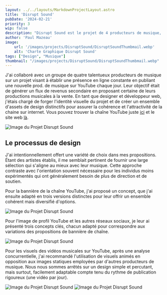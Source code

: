 ```yaml
---
layout: ../../layouts/MarkdownProjectLayout.astro
title: 'Disrupt Sound'
pubDate: '2024-02-21'
priority: 3
wip: false
description: "Disrupt Sound est le projet de 4 producteurs de musique, leur objectif est de vendre leurs musiques via une chaîne YouTube. En tant que responsable de la stratégie visuelle, j'ai élaboré l'identité visuelle du projet et créé un ensemble d'assets de design distinctifs."
author: 'Paul Mazeau'
image:
    url: '/images/projects/DisruptSound/DisruptSoundThumbmail.webp'
    alt: 'Charte Graphique Disrupt Sound'
tags: ["Design", "Musique"]
thumbnail: "/images/projects/DisruptSound/DisruptSoundThumbmail.webp"
---
```


J'ai collaboré avec un groupe de quatre talentueux producteurs de musique sur un projet visant à établir une présence en ligne constante en publiant une nouvelle prod. de musique sur YouTube chaque jour. Leur objectif était de générer un flux de revenus secondaire en proposant certaine de leurs productions musicales à la vente. En tant que designer et développeur web, j'étais chargé de forger l'identité visuelle du projet et de créer un ensemble d'assets de design distinctifs pour assurer la cohérence et l'attractivité de la chaine sur internet. Vous pouvez trouver la chaîne YouTube juste [ici](https://www.youtube.com/@disrupt_sound/videos) et le site web [là](https://disrupt-sound.vercel.app).

<img src="/images/projects/DisruptSound/mockup.webp" alt="Image du Projet Disrupt Sound" class="blog-content-image"/>

## Le processus de design

J'ai intentionnellement offert une variété de choix dans mes propositions. Étant des artistes établis, il me semblait pertinent de fournir une large sélection qui s'aligne au mieux avec leur musique. Cette approche contraste avec l'orientation souvent nécessaire pour les individus moins expérimentés qui ont généralement besoin de plus de direction et de soutien.

Pour la bannière de la chaîne YouTube, j'ai proposé un concept, que j'ai ensuite adapté en trois versions distinctes pour leur offrir un ensemble cohérent mais diversifié d'options.

<img src="/images/projects/DisruptSound/PPB.webp" alt="Image du Projet Disrupt Sound" class="blog-content-image-details"/>

Pour l'image de profil YouTube et les autres réseaux sociaux, je leur ai présenté trois concepts clés, chacun adapté pour correspondre aux variations des propositions de bannière de chaîne.

<img src="/images/projects/DisruptSound/PPI.webp" alt="Image du Projet Disrupt Sound" class="blog-content-image-details"/>

Pour les visuels des vidéos musicales sur YouTube, après une analyse concurrentielle, j'ai recommandé l'utilisation de visuels animés en opposition aux images statiques employées par d'autres producteurs de musique. Nous nous sommes arrêtés sur un design simple et percutant, mais surtout, facilement adaptable compte tenu du rythme de publication rigoureux (une vidéo par jour).

<img src="/images/projects/DisruptSound/Disk1.webp" alt="Image du Projet Disrupt Sound" class="blog-content-image-details"/>
<img src="/images/projects/DisruptSound/Disk2.webp" alt="Image du Projet Disrupt Sound" class="blog-content-image-details"/>